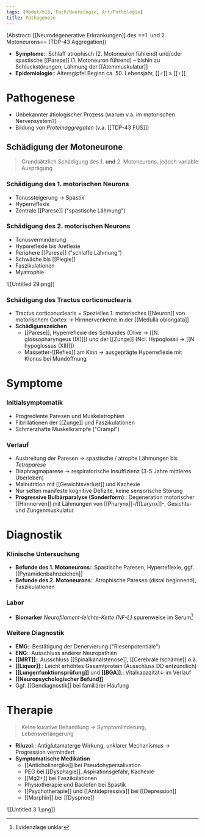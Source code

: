 ```yaml
---
tags: [Modul/m15, Fach/Neurologie, Art/Pathologie]
title: Pathogenese
---
```

(Abstract::[[Neurodegenerative Erkrankungen]] des ==1. und 2. Motoneurons== (TDP-43 Aggregation))
- **Symptome**:: Schlaff atrophisch (2. Motoneuron führend) und/oder spastische [[Parese]] (1. Motoneuron führend) – bishin zu Schluckstörungen, Lähmung der [[Atemmuskulatur]]
- **Epidemiologie**:: Altersgipfel Beginn ca. 50. Lebensjahr, [[♂]] ≥ [[♀]] 

# Pathogenese
- Unbekannter ätiologischer Prozess (warum v.a. im motorischen Nervensystem?)
- Bildung von *Proteinaggregaten* (v.a. [[TDP-43 FUS]])
## Schädigung der Motoneurone
> Grundsätzlich Schädigung des 1. **und** 2. Motoneurons, jedoch variable Ausprägung
### Schädigung des 1. motorischen Neurons
- Tonussteigerung → Spastik
- Hyperreflexie
- Zentrale [[Parese]] ("spastische Lähmung")
### Schädigung des 2. motorischen Neurons
- Tonusverminderung
- Hyporeflexie bis Areflexie
- Periphere [[Parese]] ("schlaffe Lähmung")
- Schwäche bis [[Plegie]]
- Faszikulationen
- Myatrophie

![[Untitled 29.png]]

### Schädigung des Tractus corticonuclearis

- Tractus corticonuclearis = Spezielles 1. motorisches [[Neuron]] von motorischem Cortex → Hirnnervenkerne in der [[Medulla oblongata]]
- **Schädigunszeichen**
    - [[Parese]], Hyperreflexie des Schlundes (Olive → [[N. glossopharyngeus (IX)]]) und der [[Zunge]] (Ncl. Hypoglossii → [[N. hypoglossus (XII)]])
    - Massetter-[[Reflex]] am Kinn → ausgeprägte Hyperreflexie mit Klonus bei Mundöffnung

# Symptome
### Initialsymptomatik
- Progrediente Paresen und Muskelatrophien
- Fibrillationen der [[Zunge]] und Faszikulationen
- Schmerzhafte Muskelkrämpfe ("Crampi")
### Verlauf
- Ausbreitung der Paresen → spastische / atrophe Lähmungen bis *Tetraparese*
- Diaphragmaparese → respiratorische Insuffizienz (3-5 Jahre mittleres Überleben)
- Malnutrition mit [[Gewichtsverlust]] und Kachexie
- Nur selten manifeste kognitive Defizite, keine sensorische Störung
- **Progressive Bulbärparalyse (Sonderform)**:: Degeneration motorischer [[Hirnnerven]] mit Lähmungen von [[Pharynx]]-/[[Larynx]]-, Gesichts- und Zungenmuskulatur

# Diagnostik
### Klinische Untersuchung
- **Befunde des 1. Motoneurons**:: Spastische Paresen, Hyperreflexie, ggf. [[Pyramidenbahnzeichen]]
- **Befunde des 2. Motoneurons**:: Atrophische Paresen (distal beginnend), Faszikulationen
### Labor
- **Biomarker** *Neurofilament-leichte-Kette (NF-L)* spurenweise im Serum[^1]
### Weitere Diagnostik
- **EMG**:: Bestätigung der Denervierung ("Riesenpotentiale")
- **ENG**:: Ausschluss anderer Neuropathien
- **[[MRT]]**:: Ausschluss [[Spinalkanalstenose]], [[Cerebrale Ischämie]] o.ä.
- **[[Liquor]]**:: Leicht erhöhtes Gesamtprotein (Ausschluss DD entzündlich)
- **[[Lungenfunktionsprüfung]]** und **[[BGA]]**:: Vitalkapazität↓ im Verlauf
- **[[Neuropsychologischer Befund]]**
- Ggf. [[Gendiagnostik]] bei familiärer Häufung

# Therapie
> Keine kurative Behandlung → Symptomlinderung, Lebensverlängerung

- **Riluzol**:: Antiglutamaterge Wirkung, unklarer Mechanismus → Progression vermindert
- **Symptomatische Medikation**
	- [[Anticholinergika]] bei Pseudohypersalivation
	- PEG bei [[Dysphagie]], Aspirationsgefahr, Kachexie
	- [[Mg2+]] bei Faszikulationen
	- Physiotherapie und Baclofen bei Spastik
	- [[Psychotherapie]] und [[Antidepressiva]] bei [[Depression]]
	- [[Morphin]] bei [[Dyspnoe]]


![[Untitled 3 1.png]]

[^1]: Evidenzlage unklar